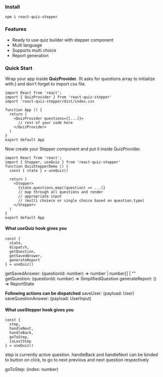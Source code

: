 ### Install

```
npm i react-quiz-stepper
```

### Features

<ul>
<li>Ready to use quiz builder with stepper component</li>
<li>Multi language</li>
<li>Supports multi choice</li>
<li>Report generation</li>
</ul>

### Quick Start

Wrap your app inside **QuizProvider**. (It asks for questions array to initialize with.)
and don't forget to import css file.

```
import React from 'react';
import { QuizProvider } from 'react-quiz-stepper'
import 'react-quiz-stepper/dist/index.css

function App () {
  return (
    <QuizProvider questions={[...]}>
      // rest of your code here
    </QuizProvider>
  )
}
export default App
```

Now create your Stepper component and put it inside QuizProvider.

```
import React from 'react';
import { Stepper, useQuiz } from 'react-quiz-stepper'
function QuizStepperDemo () {
  const { state } = useQuiz()

  return (
    <Stepper>
      {state.questions.map((question) => ...)}
      // map through all questions and render
      // appropriate input
      // (multi choiece or single choice based on question.type)
    </Stepper>
  )
}
export default App
```

#### What useQuiz hook gives you

```
const {
  state,
  dispatch,
  getQuestion,
  getSavedAnswer,
  generateReport
} = useQuiz()
```

getSavedAnswer: (questionId: number) => number | number[] | ""
getQuestion: (questionId: number) => SimplifiedQuestion
generateReport: () => ReportState

**Following actions can be dispatched**
saveUser: (payload: User)
saveQuestionAnswer: (payload: UserInput)

#### What useStepper hook gives you

```
const {
  step,
  handleNext,
  handleBack,
  goToStep,
  isLastStep
} = useQuiz()
```

step is currently active question.
handleBack and handleNext can be binded to button on click, to go to next previous and next question respectively

goToStep: (index: number)
